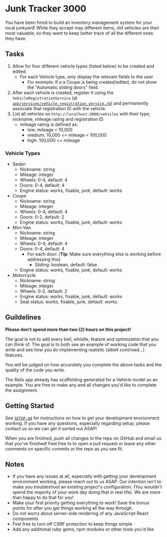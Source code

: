 # Junk Tracker 3000

You have been hired to build an inventory management system for your local junkyard! While they accept may different items, old vehicles are their most valuable, so they want to keep better track of all the different ones they have.

## Tasks

1. Allow for four different vehicle types (listed below) to be created and edited.
    - For each Vehicle type, only display the relevant fields to the user
      - For example: If a a Coupe is being created/edited, do not show the "Automatic sliding doors" field.
2. After each vehicle is created, register it using the `VehicleRegistrationService` (at [`app/services/vehicle_registration_service.rb`](app/services/vehicle_registration_service.rb)) and permanently associate that registration ID with the vehicle.
3. List all vehicles on `http://localhost:3000/vehicles` with their type, nickname, mileage rating and registration ID
    - mileage rating is defined as:
        - low: mileage < 10,000
        - medium: 10,000 <= mileage < 100,000
        - high: 100,000 <= mileage

### Vehicle Types

- Sedan
    - Nickname: string
    - Mileage: integer
    - Wheels: 0-4, default: 4
    - Doors: 0-4, default: 4
    - Engine status: works, fixable, junk, default: works
- Coupe
    - Nickname: string
    - Mileage: integer
    - Wheels: 0-4, default: 4
    - Doors: 0-2, default: 2
    - Engine status: works, fixable, junk, default: works
- Mini-Van
    - Nickname: string
    - Mileage: integer
    - Wheels: 0-4, default: 4
    - Doors: 0-4, default: 4
      - For each door: (**Tip**: Make sure everything else is working before addressing this)
        - Sliding: boolean, default: false 
    - Engine status: works, fixable, junk, default: works
- Motorcycle
    - Nickname: string
    - Mileage: integer
    - Wheels: 0-2, default: 2
    - Engine status: works, fixable, junk, default: works
    - Seat status: works, fixable, junk, default: works

## Guildelines

**Please don't spend more than two (2) hours on this project!**

The goal is not to add every bell, whistle, feature and optimization that you can think of. The goal is to both see an example of working code that you write and see how you do implementing realistic (albeit contrived...) features. 

You will be judged on how accurately you complete the above tasks and the quality of the code you write. 

The Rails app already has scaffolding generated for a Vehicle model as an example. You are free to make any and all changes you'd like to complete the assignment.

## Getting Started

See [`SETUP.md`](SETUP.md) for instructions on how to get your development envrionment working. If you have any questions, especially regarding setup, please contact us so we can get it sorted out ASAP!

When you are finished, push all changes to the repo on GitHub and email us that you've finished! Feel free to to open a pull request or leave any other comments on specific commits or the repo as you see fit.

## Notes

- If you have any issues at all, especially with getting your development environment working, please reach out to us ASAP. Our intention isn't to make you troubleshoot an existing project's configuration. (You wouldn't spend the majority of your work day doing that in real life). We are more than happy to do that for you!
- Make your first priority getting everything to work! Save the bonus points for after you get things working all the way through.
- Do not worry about server-side rendering of any JavaScript React components
- Feel free to turn off CSRF protection to keep things simple
- Add any additional ruby gems, npm modules or other tools you'd like
